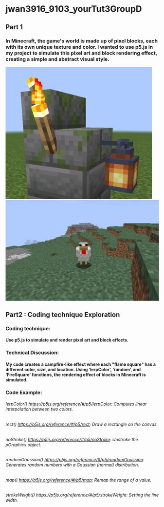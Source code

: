 # jwan3916_9103_yourTut3GroupD
## Part 1
### In Minecraft, the game's world is made up of pixel blocks, each with its own unique texture and color. I wanted to use p5.js in my project to simulate this pixel art and block rendering effect, creating a simple and abstract visual style.
![Image2](https://github.com/congratsalex/jwan3916_9103_yourTut3GroupD/blob/main/image2.png)
![Image1](https://github.com/congratsalex/jwan3916_9103_yourTut3GroupD/blob/7266acb45cc08372d0fa302e7053c8f8e08a2498/image1.png)

## Part2 : Coding technique Exploration
### Coding technique:
#### Use p5.js to simulate and render pixel art and block effects.
### Technical Discussion:
#### My code creates a campfire-like effect where each "flame square" has a different color, size, and location. Using ‘lerpColor’, ‘random’, and ‘FireSquare’ functions, the rendering effect of blocks in Minecraft is simulated.
### Code Example:
###### lerpColor() https://p5js.org/reference/#/p5/lerpColor: Computes linear interpolation between two colors.
###### rect() https://p5js.org/reference/#/p5/rect; Draw a rectangle on the canvas.
###### noStroke() https://p5js.org/reference/#/p5/noStroke: Unstroke the pGraphics object.
###### randomGaussian() https://p5js.org/reference/#/p5/randomGaussian: Generates random numbers with a Gaussian (normal) distribution.
###### map() https://p5js.org/reference/#/p5/map: Remap the range of a value.
###### strokeWeight() https://p5js.org/reference/#/p5/strokeWeight: Setting the line width.
